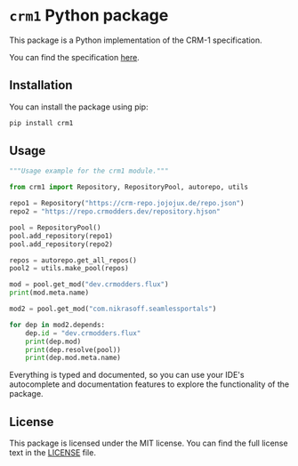 # ``crm1`` Python package

This package is a Python implementation of the CRM-1 specification.

You can find the specification [here](https://github.com/CRModders/CRM-1/).

## Installation

You can install the package using pip:

```bash
pip install crm1
```

## Usage

```python
"""Usage example for the crm1 module."""

from crm1 import Repository, RepositoryPool, autorepo, utils

repo1 = Repository("https://crm-repo.jojojux.de/repo.json")
repo2 = "https://repo.crmodders.dev/repository.hjson"

pool = RepositoryPool()
pool.add_repository(repo1)
pool.add_repository(repo2)

repos = autorepo.get_all_repos()
pool2 = utils.make_pool(repos)

mod = pool.get_mod("dev.crmodders.flux")
print(mod.meta.name)

mod2 = pool.get_mod("com.nikrasoff.seamlessportals")

for dep in mod2.depends:
    dep.id = "dev.crmodders.flux"
    print(dep.mod)
    print(dep.resolve(pool))
    print(dep.mod.meta.name)

```

Everything is typed and documented, so you can use your IDE's autocomplete and documentation features to explore the functionality of the package.

## License

This package is licensed under the MIT license. You can find the full license text in the [LICENSE](LICENSE) file.
